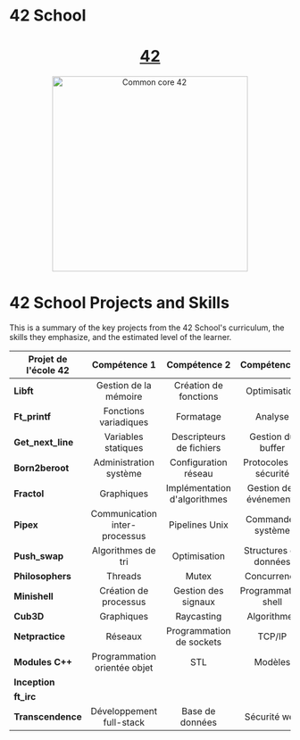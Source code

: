 # 42 School

<h1 align="center">
	<a href="https://42.fr/en/homepage/"> 42</a>
</h1>

<p align="center">
  <img src="https://42perpignan.fr/wp-content/uploads/2022/05/42-Perpignan-white500x170.png" alt="Common core 42" width="350"/>
</p>

# 42 School Projects and Skills

This is a summary of the key projects from the 42 School's curriculum, the skills they emphasize, and the estimated level of the learner.

| Projet de l'école 42 | Compétence 1 | Compétence 2 | Compétence 3 | Niveau | Note |
| --- | :---: | :---: | :---: | :---: | --- |
| **Libft** | Gestion de la mémoire | Création de fonctions | Optimisation | Débutant | 125 |
| **Ft_printf** | Fonctions variadiques | Formatage | Analyse | Débutant | 100 |
| **Get_next_line** | Variables statiques | Descripteurs de fichiers | Gestion du buffer | Débutant | 125 |
| **Born2beroot** | Administration système | Configuration réseau | Protocoles de sécurité | Débutant | 110 |
| **Fractol** | Graphiques | Implémentation d'algorithmes | Gestion des événements | Intermédiaire | 125 |
| **Pipex** | Communication inter-processus | Pipelines Unix | Commandes système | Intermédiaire | 125 |
| **Push_swap** | Algorithmes de tri | Optimisation | Structures de données | Intermédiaire | 125 |
| **Philosophers** | Threads | Mutex | Concurrence | Intermédiaire | 100 |
| **Minishell** | Création de processus | Gestion des signaux | Programmation shell | Intermédiaire | 101 |
| **Cub3D** | Graphiques | Raycasting | Algorithmes | Intermédiaire | 125 |
| **Netpractice** | Réseaux | Programmation de sockets | TCP/IP | Intermédiaire | 100 |
| **Modules C++** | Programmation orientée objet | STL | Modèles | Senior |  |
| **Inception** | | | | Senior | |
| **ft_irc** | | | | Senior | |
| **Transcendence** | Développement full-stack | Base de données | Sécurité web | Senior |  |
